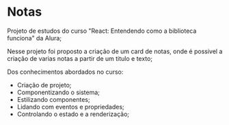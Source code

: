 # Notas

Projeto de estudos do curso "React: Entendendo como a biblioteca funciona" da Alura;

Nesse projeto foi proposto a criação de um card de notas, onde é possivel a criação de varias notas a partir de um titulo e texto;

Dos conhecimentos abordados no curso:

- Criação de projeto;
- Componentizando o sistema;
- Estilizando componentes;
- Lidando com eventos e propriedades;
- Controlando o estado e a renderização;
